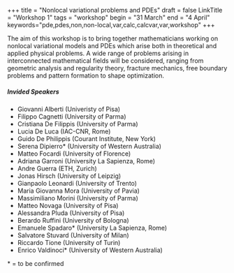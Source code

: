 +++
title = "Nonlocal variational problems and PDEs"
draft = false
LinkTitle = "Workshop 1"
tags = "workshop"
begin = "31 March"
end = "4 April"
keywords="pde,pdes,non,non-local,var,calc,calcvar,var,workshop"
+++


The aim of this workshop is to bring together mathematicians working on nonlocal variational models and PDEs which arise both in theoretical and applied physical problems. A wide range of problems arising in interconnected mathematical fields will be considered, ranging from geometric analysis and regularity theory, fracture mechanics, free boundary problems and pattern formation to shape optimization.


##### **Invided Speakers**

* Giovanni Alberti (Univeristy of Pisa)
* Filippo Cagnetti (University of Parma)
* Cristiana De Filippis (University of Parma)
* Lucia De Luca  (IAC-CNR, Rome)
* Guido De Philippis  (Courant Institute, New York)
* Serena Dipierro\* (University of Western Australia)
* Matteo Focardi (University of Florence)
* Adriana Garroni  (University La Sapienza, Rome)
* Andre Guerra (ETH, Zurich)
* Jonas Hirsch (University of Leipzig)
* Gianpaolo Leonardi  (University of Trento)
* Maria Giovanna Mora  (University of Pavia)
* Massimiliano Morini (University of Parma)
* Matteo Novaga  (University of Pisa)
* Alessandra Pluda (University of Pisa)
* Berardo Ruffini (University of Bologna)
* Emanuele Spadaro\* (University La Sapienza, Rome)
* Salvatore Stuvard (University of Milan)
* Riccardo Tione (University of Turin)
* Enrico Valdinoci\* (University of Western Australia)

\* = to be confirmed
